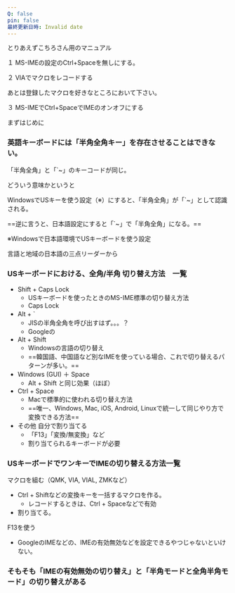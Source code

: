 ```yaml
---
Q: false
pin: false
最終更新日時: Invalid date
---
```

とりあえずこちろさん用のマニュアル

  

１ MS-IMEの設定のCtrl+Spaceを無しにする。

  

２ VIAでマクロをレコードする

あとは登録したマクロを好きなところにおいて下さい。

  

３ MS-IMEでCtrl+SpaceでIMEのオンオフにする

  

  

  

  

  

  

  

まずはじめに

### 英語キーボードには「半角全角キー」を存在させることはできない。

「半角全角」と「`~」のキーコードが同じ。

どういう意味かというと

WindowsでUSキーを使う設定（※）にすると、「半角全角」が「`~」として認識される。

==逆に言うと、日本語設定にすると「`~」で「半角全角」になる。==

  

  

  

※Windowsで日本語環境でUSキーボードを使う設定

言語と地域の日本語の三点リーダーから

  

  

  

  

  

### USキーボードにおける、全角/半角 切り替え方法　一覧

- Shift + Caps Lock
    - USキーボードを使ったときのMS-IME標準の切り替え方法
    - Caps Lock
- Alt + `　
    - JISの半角全角を呼び出すはず。。。？
    - Googleの
- Alt + Shift
    - Windowsの言語の切り替え
    - ==韓国語、中国語など別なIMEを使っている場合、これで切り替えるパターンが多い。==
- Windows (GUI) ＋ Space
    - Alt + Shift と同じ効果（ほぼ）
- Ctrl + Space
    - Macで標準的に使われる切り替え方法
    - ==唯一、Windows, Mac, iOS, Android, Linuxで統一して同じやり方で変換できる方法==
- その他 自分で割り当てる
    - 「F13」「変換/無変換」など
    - 割り当てられるキーボードが必要

  

  

### USキーボードでワンキーでIMEの切り替える方法一覧

  

マクロを組む（QMK, VIA, VIAL, ZMKなど）

- Ctrl + Shiftなどの変換キーを一括するマクロを作る。
    - レコードするときは、Ctrl + Spaceなどで有効
- 割り当てる。

  

F13を使う

- GoogleのIMEなどの、IMEの有効無効などを設定できるやつじゃないといけない。

  

  

  

### そもそも「IMEの有効無効の切り替え」と「半角モードと全角半角モード」の切り替えがある